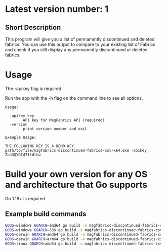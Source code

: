 # Latest version number: 1

## Short Description

This program will give you a list of permanently discontinued and deleted fabrics. You can use this output to compare to your existing list of Fabrics and check if you still display any permanently discontinued or deleted fabrics.

# Usage

The -apikey flag is required.

Run the app with the -h flag on the command line to see all options.

```
Usage:

  -apikey key
        API key for MagFabrics API (required)
  -version
        print version number and exit

Example Usage:

THE FOLLOWING KEY IS A DEMO KEY.
path/to/file/magfabrics-discontinued-fabrics-csv-x64.exe -apikey Zah3QYGl471fdlhw
```

# Build your own version for any OS and architecture that Go supports

Go 1.18+ is required

## Example build commands

```bash
GOOS=windows GOARCH=amd64 go build -o magfabrics-discontinued-fabrics-csv-x64.exe
GOOS=windows GOARCH=386 go build -o magfabrics-discontinued-fabrics-csv-x32.exe
GOOS=darwin GOARCH=amd64 go build -o magfabrics-discontinued-fabrics-csv-macos-amd64
GOOS=darwin GOARCH=arm64 go build -o magfabrics-discontinued-fabrics-csv-macos-arm64
GOOS=linux GOARCH=amd64 go build -o magfabrics-discontinued-fabrics-csv-linux-arm64
```
